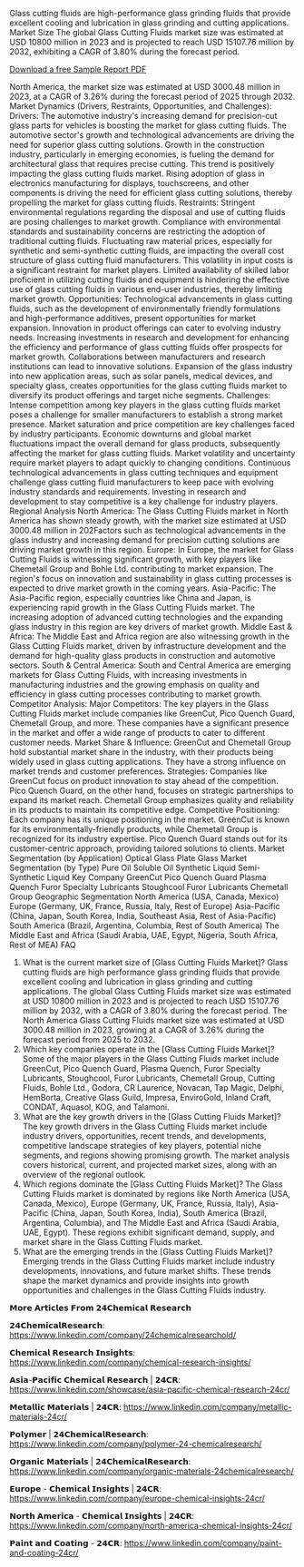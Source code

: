 Glass cutting fluids are high-performance glass grinding fluids that provide excellent cooling and lubrication in glass grinding and cutting applications.
Market Size
The global Glass Cutting Fluids market size was estimated at USD 10800 million in 2023 and is projected to reach USD 15107.76 million by 2032, exhibiting a CAGR of 3.80% during the forecast period.

[Download a free Sample Report PDF]( https://www.24chemicalresearch.com/download-sample/289186/global-glass-cutting-fluids-forecast-market-2025-2032-631.)

North America, the market size was estimated at USD 3000.48 million in 2023, at a CAGR of 3.26% during the forecast period of 2025 through 2032.
Market Dynamics (Drivers, Restraints, Opportunities, and Challenges):
Drivers:
The automotive industry's increasing demand for precision-cut glass parts for vehicles is boosting the market for glass cutting fluids. The automotive sector's growth and technological advancements are driving the need for superior glass cutting solutions.
Growth in the construction industry, particularly in emerging economies, is fueling the demand for architectural glass that requires precise cutting. This trend is positively impacting the glass cutting fluids market.
Rising adoption of glass in electronics manufacturing for displays, touchscreens, and other components is driving the need for efficient glass cutting solutions, thereby propelling the market for glass cutting fluids.
Restraints:
Stringent environmental regulations regarding the disposal and use of cutting fluids are posing challenges to market growth. Compliance with environmental standards and sustainability concerns are restricting the adoption of traditional cutting fluids.
Fluctuating raw material prices, especially for synthetic and semi-synthetic cutting fluids, are impacting the overall cost structure of glass cutting fluid manufacturers. This volatility in input costs is a significant restraint for market players.
Limited availability of skilled labor proficient in utilizing cutting fluids and equipment is hindering the effective use of glass cutting fluids in various end-user industries, thereby limiting market growth.
Opportunities:
Technological advancements in glass cutting fluids, such as the development of environmentally friendly formulations and high-performance additives, present opportunities for market expansion. Innovation in product offerings can cater to evolving industry needs.
Increasing investments in research and development for enhancing the efficiency and performance of glass cutting fluids offer prospects for market growth. Collaborations between manufacturers and research institutions can lead to innovative solutions.
Expansion of the glass industry into new application areas, such as solar panels, medical devices, and specialty glass, creates opportunities for the glass cutting fluids market to diversify its product offerings and target niche segments.
Challenges:
Intense competition among key players in the glass cutting fluids market poses a challenge for smaller manufacturers to establish a strong market presence. Market saturation and price competition are key challenges faced by industry participants.
Economic downturns and global market fluctuations impact the overall demand for glass products, subsequently affecting the market for glass cutting fluids. Market volatility and uncertainty require market players to adapt quickly to changing conditions.
Continuous technological advancements in glass cutting techniques and equipment challenge glass cutting fluid manufacturers to keep pace with evolving industry standards and requirements. Investing in research and development to stay competitive is a key challenge for industry players.
Regional Analysis
North America: The Glass Cutting Fluids market in North America has shown steady growth, with the market size estimated at USD 3000.48 million in 202Factors such as technological advancements in the glass industry and increasing demand for precision cutting solutions are driving market growth in this region.
Europe: In Europe, the market for Glass Cutting Fluids is witnessing significant growth, with key players like Chemetall Group and Bohle Ltd. contributing to market expansion. The region's focus on innovation and sustainability in glass cutting processes is expected to drive market growth in the coming years.
Asia-Pacific: The Asia-Pacific region, especially countries like China and Japan, is experiencing rapid growth in the Glass Cutting Fluids market. The increasing adoption of advanced cutting technologies and the expanding glass industry in this region are key drivers of market growth.
Middle East & Africa: The Middle East and Africa region are also witnessing growth in the Glass Cutting Fluids market, driven by infrastructure development and the demand for high-quality glass products in construction and automotive sectors.
South & Central America: South and Central America are emerging markets for Glass Cutting Fluids, with increasing investments in manufacturing industries and the growing emphasis on quality and efficiency in glass cutting processes contributing to market growth.
Competitor Analysis:
Major Competitors: The key players in the Glass Cutting Fluids market include companies like GreenCut, Pico Quench Guard, Chemetall Group, and more. These companies have a significant presence in the market and offer a wide range of products to cater to different customer needs.
Market Share & Influence: GreenCut and Chemetall Group hold substantial market share in the industry, with their products being widely used in glass cutting applications. They have a strong influence on market trends and customer preferences.
Strategies: Companies like GreenCut focus on product innovation to stay ahead of the competition. Pico Quench Guard, on the other hand, focuses on strategic partnerships to expand its market reach. Chemetall Group emphasizes quality and reliability in its products to maintain its competitive edge.
Competitive Positioning: Each company has its unique positioning in the market. GreenCut is known for its environmentally-friendly products, while Chemetall Group is recognized for its industry expertise. Pico Quench Guard stands out for its customer-centric approach, providing tailored solutions to clients.
Market Segmentation (by Application)
Optical Glass
Plate Glass
Market Segmentation (by Type)
Pure Oil
Soluble Oil
Synthetic Liquid
Semi-Synthetic Liquid
Key Company
GreenCut
Pico Quench Guard
Plasma Quench
Furor Specialty Lubricants
Stoughcool
Furor Lubricants
Chemetall Group
Geographic Segmentation
North America (USA, Canada, Mexico)
Europe (Germany, UK, France, Russia, Italy, Rest of Europe)
Asia-Pacific (China, Japan, South Korea, India, Southeast Asia, Rest of Asia-Pacific)
South America (Brazil, Argentina, Columbia, Rest of South America)
The Middle East and Africa (Saudi Arabia, UAE, Egypt, Nigeria, South Africa, Rest of MEA)
FAQ
01. What is the current market size of [Glass Cutting Fluids Market]?
Glass cutting fluids are high performance glass grinding fluids that provide excellent cooling and lubrication in glass grinding and cutting applications. The global Glass Cutting Fluids market size was estimated at USD 10800 million in 2023 and is projected to reach USD 15107.76 million by 2032, with a CAGR of 3.80% during the forecast period. The North America Glass Cutting Fluids market size was estimated at USD 3000.48 million in 2023, growing at a CAGR of 3.26% during the forecast period from 2025 to 2032.
02. Which key companies operate in the [Glass Cutting Fluids Market]?
Some of the major players in the Glass Cutting Fluids market include GreenCut, Pico Quench Guard, Plasma Quench, Furor Specialty Lubricants, Stoughcool, Furor Lubricants, Chemetall Group, Cutting Fluids, Bohle Ltd., Godora, CR Laurence, Novacan, Tap Magic, Delphi, HemBorta, Creative Glass Guild, Impresa, EnviroGold, Inland Craft, CONDAT, Aquasol, KOG, and Talamoni.
03. What are the key growth drivers in the [Glass Cutting Fluids Market]?
The key growth drivers in the Glass Cutting Fluids market include industry drivers, opportunities, recent trends, and developments, competitive landscape strategies of key players, potential niche segments, and regions showing promising growth. The market analysis covers historical, current, and projected market sizes, along with an overview of the regional outlook.
04. Which regions dominate the [Glass Cutting Fluids Market]?
The Glass Cutting Fluids market is dominated by regions like North America (USA, Canada, Mexico), Europe (Germany, UK, France, Russia, Italy), Asia-Pacific (China, Japan, South Korea, India), South America (Brazil, Argentina, Columbia), and The Middle East and Africa (Saudi Arabia, UAE, Egypt). These regions exhibit significant demand, supply, and market share in the Glass Cutting Fluids market.
05. What are the emerging trends in the [Glass Cutting Fluids Market]?
Emerging trends in the Glass Cutting Fluids market include industry developments, innovations, and future market shifts. These trends shape the market dynamics and provide insights into growth opportunities and challenges in the Glass Cutting Fluids industry.

𝗠𝗼𝗿𝗲 𝗔𝗿𝘁𝗶𝗰𝗹𝗲𝘀 𝗙𝗿𝗼𝗺 𝟮𝟰𝗖𝗵𝗲𝗺𝗶𝗰𝗮𝗹 𝗥𝗲𝘀𝗲𝗮𝗿𝗰𝗵

𝟮𝟰𝗖𝗵𝗲𝗺𝗶𝗰𝗮𝗹𝗥𝗲𝘀𝗲𝗮𝗿𝗰𝗵: https://www.linkedin.com/company/24chemicalresearchold/

𝗖𝗵𝗲𝗺𝗶𝗰𝗮𝗹 𝗥𝗲𝘀𝗲𝗮𝗿𝗰𝗵 𝗜𝗻𝘀𝗶𝗴𝗵𝘁𝘀: https://www.linkedin.com/company/chemical-research-insights/

𝗔𝘀𝗶𝗮-𝗣𝗮𝗰𝗶𝗳𝗶𝗰 𝗖𝗵𝗲𝗺𝗶𝗰𝗮𝗹 𝗥𝗲𝘀𝗲𝗮𝗿𝗰𝗵 | 𝟮𝟰𝗖𝗥: https://www.linkedin.com/showcase/asia-pacific-chemical-research-24cr/

𝗠𝗲𝘁𝗮𝗹𝗹𝗶𝗰 𝗠𝗮𝘁𝗲𝗿𝗶𝗮𝗹𝘀 | 𝟮𝟰𝗖𝗥: https://www.linkedin.com/company/metallic-materials-24cr/

𝗣𝗼𝗹𝘆𝗺𝗲𝗿 | 𝟮𝟰𝗖𝗵𝗲𝗺𝗶𝗰𝗮𝗹𝗥𝗲𝘀𝗲𝗮𝗿𝗰𝗵: https://www.linkedin.com/company/polymer-24-chemicalresearch/

𝗢𝗿𝗴𝗮𝗻𝗶𝗰 𝗠𝗮𝘁𝗲𝗿𝗶𝗮𝗹𝘀 | 𝟮𝟰𝗖𝗵𝗲𝗺𝗶𝗰𝗮𝗹𝗥𝗲𝘀𝗲𝗮𝗿𝗰𝗵: https://www.linkedin.com/company/organic-materials-24chemicalresearch/

𝗘𝘂𝗿𝗼𝗽𝗲 - 𝗖𝗵𝗲𝗺𝗶𝗰𝗮𝗹 𝗜𝗻𝘀𝗶𝗴𝗵𝘁𝘀 | 𝟮𝟰𝗖𝗥: https://www.linkedin.com/company/europe-chemical-insights-24cr/

𝗡𝗼𝗿𝘁𝗵 𝗔𝗺𝗲𝗿𝗶𝗰𝗮 - 𝗖𝗵𝗲𝗺𝗶𝗰𝗮𝗹 𝗜𝗻𝘀𝗶𝗴𝗵𝘁𝘀 | 𝟮𝟰𝗖𝗥: https://www.linkedin.com/company/north-america-chemical-insights-24cr/

𝗣𝗮𝗶𝗻𝘁 𝗮𝗻𝗱 𝗖𝗼𝗮𝘁𝗶𝗻𝗴 - 𝟮𝟰𝗖𝗥: https://www.linkedin.com/company/paint-and-coating-24cr/
